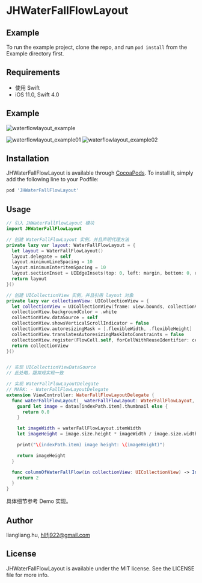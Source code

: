 # JHWaterFallFlowLayout

## Example

To run the example project, clone the repo, and run `pod install` from the Example directory first.

## Requirements

* 使用 Swift
* iOS 11.0, Swift 4.0

## Example
![waterflowlayout_example](https://user-images.githubusercontent.com/15081858/157207305-b0ce59a2-b945-4675-803c-c9094d77b1c1.gif)


![waterflowlayout_example01](https://user-images.githubusercontent.com/15081858/157207404-b25d4ee8-eb1b-4192-b5be-f6d9ee15e5d7.png)
![waterflowlayout_example02](https://user-images.githubusercontent.com/15081858/157207424-0b5d15e5-2a39-4e04-9c0d-534627e72906.png)


## Installation

JHWaterFallFlowLayout is available through [CocoaPods](https://cocoapods.org). To install
it, simply add the following line to your Podfile:

```ruby
pod 'JHWaterFallFlowLayout'
```

## Usage

``` swift
// 引入 JHWaterFallFlowLayout 模块
import JHWaterFallFlowLayout

// 创建 WaterFallFlowLayout 实例，并且声明代理方法
private lazy var layout: WaterFallFlowLayout = {
  let layout = WaterFallFlowLayout()
  layout.delegate = self
  layout.minimumLineSpacing = 10
  layout.minimumInteritemSpacing = 10
  layout.sectionInset = UIEdgeInsets(top: 0, left: margin, bottom: 0, right: margin)
  return layout
}()

// 创建 UICollectionView 实例，并且引用 layout 对象
private lazy var collectionView: UICollectionView = {
  let collectionView = UICollectionView(frame: view.bounds, collectionViewLayout: layout)
  collectionView.backgroundColor = .white
  collectionView.dataSource = self
  collectionView.showsVerticalScrollIndicator = false
  collectionView.autoresizingMask = [.flexibleWidth, .flexibleHeight]
  collectionView.translatesAutoresizingMaskIntoConstraints = false
  collectionView.register(FlowCell.self, forCellWithReuseIdentifier: cellId)
  return collectionView
}()


// 实现 UICollectionViewDataSource
// 此处略，跟常规实现一致

// 实现 WaterFallFlowLayoutDelegate
// MARK: - WaterFallFlowLayoutDelegate
extension ViewController: WaterFallFlowLayoutDelegate {
  func waterFallFlowLayout(_ waterFallFlowLayout: WaterFallFlowLayout, itemHeight indexPath: IndexPath) -> CGFloat {
    guard let image = datas[indexPath.item].thumbnail else {
      return 0.0
    }

    let imageWidth = waterFallFlowLayout.itemWidth
    let imageHeight = image.size.height * imageWidth / image.size.width

    print("\(indexPath.item) image height: \(imageHeight)")

    return imageHeight
  }

  func columnOfWaterFallFlow(in collectionView: UICollectionView) -> Int {
    return 2
  }
}
```

具体细节参考 Demo 实现。

## Author

liangliang.hu, hllfj922@gmail.com

## License

JHWaterFallFlowLayout is available under the MIT license. See the LICENSE file for more info.
